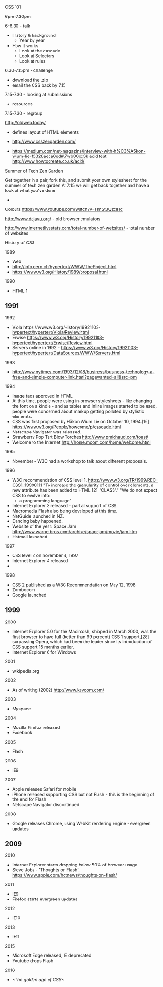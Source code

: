 CSS 101

6pm-7.30pm

6-6.30 - talk
  - History & background
    - Year by year
  - How it works
    - Look at the cascade
    - Look at Selectors
    - Look at rules

6.30-7.15pm - challenge
- download the .zip
- email the CSS back by 7.15

7.15-7.30 - looking at submissions
  - resources


7.15-7.30 - regroup

http://oldweb.today/

- defines layout of HTML elements



- http://www.csszengarden.com/
- https://medium.com/net-magazine/interview-with-h%C3%A5kon-wium-lie-f3328aeca8ed#.7wb00xc3k
acid test http://www.howtocreate.co.uk/acid/



Summer of Tech Zen Garden

Get together in a pair, fork this, and submit your own stylesheet for the summer of tech zen garden
At 7:15 we will get back together and have a look at what you've done


-

Colours
https://www.youtube.com/watch?v=HmStJQzclHc

http://www.dejavu.org/ - old browser emulators

http://www.internetlivestats.com/total-number-of-websites/ - total number of websites

History of CSS

1989
  - Web
  - http://info.cern.ch/hypertext/WWW/TheProject.html
  - https://www.w3.org/History/1989/proposal.html

1990
  - HTML 1

1991
  -

1992
  - Viola https://www.w3.org/History/19921103-hypertext/hypertext/Viola/Review.html
  - Erwise https://www.w3.org/History/19921103-hypertext/hypertext/Erwise/Review.html
  - Servers online in 1992 - https://www.w3.org/History/19921103-hypertext/hypertext/DataSources/WWW/Servers.html

1993
  - http://www.nytimes.com/1993/12/08/business/business-technology-a-free-and-simple-computer-link.html?pagewanted=all&src=pm

1994
  - Image tags approved in HTML
  - At this time, people were using in-browser stylesheets - like changing the font on a kindle - and as tables and inline images started to be used, people were concerned about markup getting polluted by stylistic elements.
  - CSS was first proposed by Håkon Wium Lie on October 10, 1994.[16]
  https://www.w3.org/People/howcome/p/cascade.html
  - Netscape Navigator was released.
  - Strawberry Pop Tart Blow Torches http://www.pmichaud.com/toast/
  - Welcome to the Internet http://home.mcom.com/home/welcome.html

1995
  - November - W3C had a workshop to talk about different proposals.

1996
  - W3C recommendation of CSS level 1.
    https://www.w3.org/TR/1999/REC-CSS1-19990111
    "To increase the granularity of control over elements, a new attribute has been added to HTML [2]: 'CLASS'."
    "We do not expect CSS to evolve into:
    - a programming language"
 - Internet Explorer 3 released - partial support of CSS.
 - Macromedia Flash also being developed at this time.
 - NetGuide launched in NZ.
 - Dancing baby happened.
 - Website of the year: Space Jam http://www.warnerbros.com/archive/spacejam/movie/jam.htm
 - Hotmail launched


1997
  - CSS level 2 on november 4, 1997
  - Internet Explorer 4 released
  -

1998
  - CSS 2 published as a W3C Recommendation on May 12, 1998
  - Zombocom
  - Google launched

1999
  -

2000
  -  Internet Explorer 5.0 for the Macintosh, shipped in March 2000, was the first browser to have full (better than 99 percent) CSS 1 support,[28] surpassing Opera, which had been the leader since its introduction of CSS support 15 months earlier.
  - Internet Explorer 6 for Windows

2001
  - wikipedia.org

2002
  - As of writing (2002) http://www.kevcom.com/

2003
  - Myspace

2004
- Mozilla Firefox released
- Facebook

2005
  - Flash

2006
  - IE9

2007
  - Apple releases Safari for mobile
  - iPhone released supporting CSS but not Flash - this is the beginning of the end for Flash
  - Netscape Navigator discontinued

2008
  - Google releases Chrome, using WebKit rendering engine - evergreen updates

2009
  -

2010
  - Internet Explorer starts dropping below 50% of browser usage
  - Steve Jobs - 'Thoughts on Flash'.
  https://www.apple.com/hotnews/thoughts-on-flash/

2011
  - IE9
  - Firefox starts evergreen updates

2012
  - IE10

2013
  - IE11

2015
  - Microsoft Edge released, IE deprecated
  - Youtube drops Flash

2016
  - *~The golden age of CSS~*
